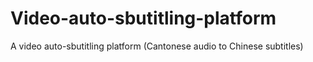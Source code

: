 # Video-auto-sbutitling-platform
A video auto-sbutitling platform (Cantonese audio to Chinese subtitles)
